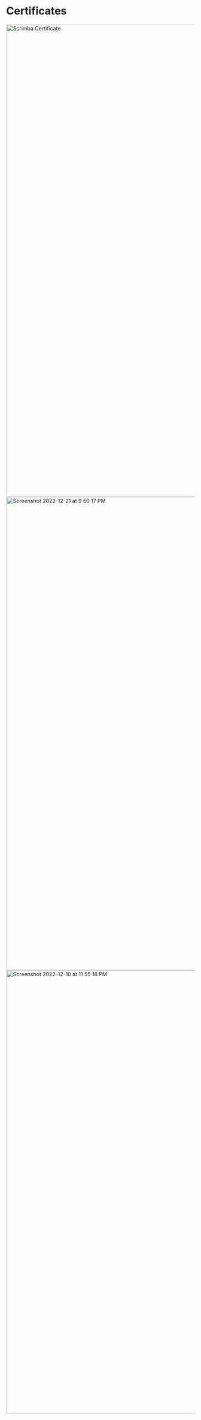 # Certificates

<img width="1264" alt="Scrimba Certificate" src="https://user-images.githubusercontent.com/82247833/206883893-1a1e9489-55b0-4478-be12-0c8420bf4ba8.png">

<img width="1266" alt="Screenshot 2022-12-21 at 9 50 17 PM" src="https://user-images.githubusercontent.com/82247833/209066289-72c650d5-4b57-4a94-ba44-654ebf5508d7.png">

<img width="1187" alt="Screenshot 2022-12-10 at 11 55 18 PM" src="https://user-images.githubusercontent.com/82247833/206892519-20f92343-2cd8-4262-a9ce-d39c86293485.png">
  
